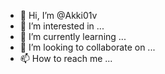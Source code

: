 - 👋 Hi, I’m @Akki01v
- 👀 I’m interested in ...
- 🌱 I’m currently learning ...
- 💞️ I’m looking to collaborate on ...
- 📫 How to reach me ...

<!---
Akki01v/Akki01v is a ✨ special ✨ repository because its `README.md` (this file) appears on your GitHub profile.
You can click the Preview link to take a look at your changes.
--->
